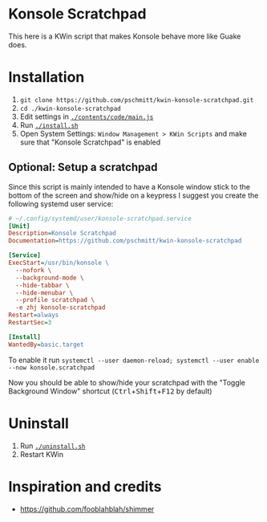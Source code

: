 # Konsole Scratchpad

This here is a KWin script that makes Konsole behave more like Guake does.

# Installation

1. `git clone https://github.com/pschmitt/kwin-konsole-scratchpad.git`
2. `cd ./kwin-konsole-scratchpad`
3. Edit settings in [`./contents/code/main.js`](./contents/code/main.js)
4. Run [`./install.sh`](./install.sh)
5. Open System Settings: `Window Management > KWin Scripts` and make sure that "Konsole Scratchpad" is enabled

## Optional: Setup a scratchpad

Since this script is mainly intended to have a Konsole window stick to the
bottom of the screen and show/hide on a keypress I suggest you create the 
following systemd user service:

```ini
# ~/.config/systemd/user/konsole-scratchpad.service
[Unit]
Description=Konsole Scratchpad
Documentation=https://github.com/pschmitt/kwin-konsole-scratchpad

[Service]
ExecStart=/usr/bin/konsole \
  --nofork \
  --background-mode \
  --hide-tabbar \
  --hide-menubar \
  --profile scratchpad \
  -e zhj konsole-scratchpad
Restart=always
RestartSec=3

[Install]
WantedBy=basic.target
```

To enable it run 
`systemctl --user daemon-reload; systemctl --user enable --now konsole.scratchpad`

Now you should be able to show/hide your scratchpad with the 
"Toggle Background Window" shortcut 
(<kbd>Ctrl</kbd>+<kbd>Shift</kbd>+<kbd>F12</kbd> by default)

# Uninstall

1. Run [`./uninstall.sh`](./uninstall.sh)
2. Restart KWin

# Inspiration and credits

- https://github.com/fooblahblah/shimmer
